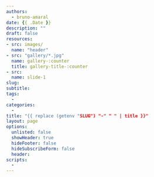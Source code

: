 ```yaml
---
authors:
  - bruno-amaral
date: {{ .Date }}
description: ""
draft: false
resources: 
- src: images/
  name: "header"
- src: "gallery/*.jpg"
  name: gallery-:counter
  title: gallery-title-:counter
- src:
  name: slide-1
slug:
subtitle: 
tags: 
  - 
categories: 
  - 
title: "{{ replace (getenv "SLUG") "-" " " | title }}"
layout: page
options:
  unlisted: false
  showHeader: true
  hideFooter: false
  hideSubscribeForm: false
  header:
scripts:
  -
---
```


